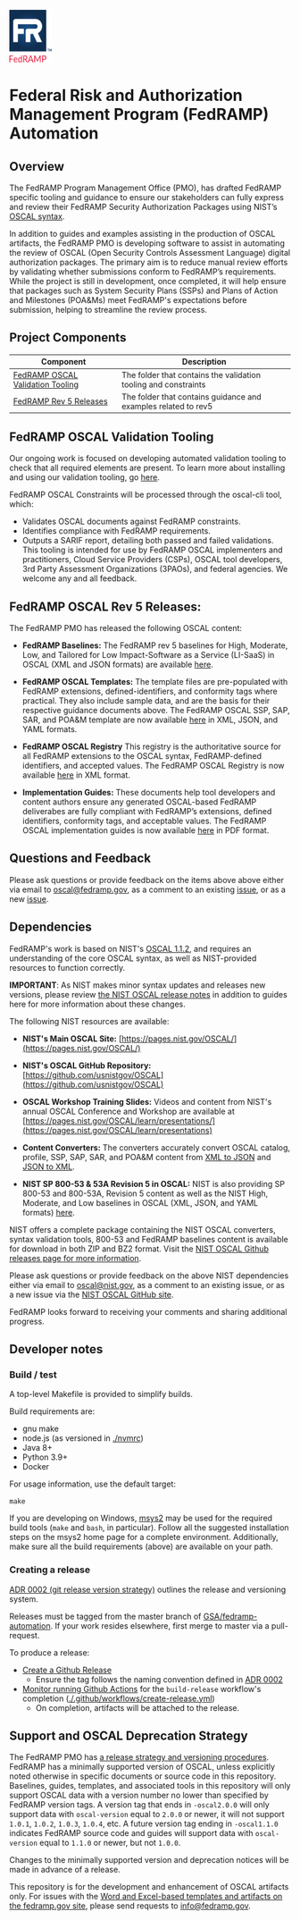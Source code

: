 <img src="https://github.com/GSA/fedramp-automation/raw/master/assets/FedRAMP_LOGO.png" alt="FedRAMP" width="76" height="94"><br />

# Federal Risk and Authorization Management Program (FedRAMP) Automation

## Overview

The FedRAMP Program Management Office (PMO), has drafted FedRAMP specific tooling and guidance to ensure our stakeholders can fully express and review their FedRAMP Security Authorization Packages using NIST’s [OSCAL syntax](https://pages.nist.gov/OSCAL/documentation/).

In addition to guides and examples assisting in the production of OSCAL artifacts, the FedRAMP PMO is developing software to assist in automating the review of OSCAL (Open Security Controls Assessment Language) digital authorization packages. The primary aim is to reduce manual review efforts by validating whether submissions conform to FedRAMP’s requirements. While the project is still in development, once completed, it will help ensure that packages such as System Security Plans (SSPs) and Plans of Action and Milestones (POA&Ms) meet FedRAMP's expectations before submission, helping to streamline the review process.

## Project Components

| Component                                                       | Description                                                                        |
| ---------------------------------------------------------------- | ---------------------------------------------------------------------------------- |
| [FedRAMP OSCAL Validation Tooling](./tree/develop/src/validations/constraints) | The folder that contains the validation tooling and constraints      |
| [FedRAMP Rev 5 Releases](/tree/master/dist/content/rev5)         | The folder that contains guidance and examples related to rev5                     |

## FedRAMP OSCAL Validation Tooling

Our ongoing work is focused on developing automated validation tooling to check that all required elements are present. To learn more about installing and using our validation tooling, go [here](https://github.com/GSA/fedramp-automation/blob/develop/src/validations/constraints/README.md). 

FedRAMP OSCAL Constraints will be processed through the oscal-cli tool, which:
- Validates OSCAL documents against FedRAMP constraints.
- Identifies compliance with FedRAMP requirements.
- Outputs a SARIF report, detailing both passed and failed validations.
This tooling is intended for use by FedRAMP OSCAL implementers and practitioners, Cloud Service Providers (CSPs), OSCAL tool developers, 3rd Party Assessment Organizations (3PAOs), and federal agencies. We welcome any and all feedback. 


## FedRAMP OSCAL Rev 5 Releases:

The FedRAMP PMO has released the following OSCAL content:

- **FedRAMP Baselines:** The FedRAMP rev 5 baselines for High, Moderate, Low, and Tailored for Low Impact-Software as a Service (LI-SaaS) in OSCAL (XML and JSON formats) are available [here](./dist/content/rev5/baselines).

- **FedRAMP OSCAL Templates:** The template files are pre-populated with FedRAMP extensions, defined-identifiers, and conformity tags where practical. They also include sample data, and are the basis for their respective guidance documents above. The FedRAMP OSCAL SSP, SAP, SAR, and POA&M template are now available [here](./documents/) in XML, JSON, and YAML formats.

- **FedRAMP OSCAL Registry** This registry is the authoritative source for all FedRAMP extensions to the OSCAL syntax, FedRAMP-defined identifiers, and accepted values. The FedRAMP OSCAL Registry is now available [here](./dist/content/rev5/resources) in XML format.

- **Implementation Guides:** These documents help tool developers and content authors ensure any generated OSCAL-based FedRAMP deliverabes are fully compliant with FedRAMP’s extensions, defined identifiers, conformity tags, and acceptable values. The FedRAMP OSCAL implementation guides is now available [here](./documents/) in PDF format.

## Questions and Feedback

Please ask questions or provide feedback on the items above above either via email to [oscal@fedramp.gov](mailto:oscal@fedramp.gov), as a comment to an existing [issue](https://github.com/GSA/fedramp-automation/issues), or as a new [issue](https://github.com/GSA/fedramp-automation/issues).


## Dependencies

FedRAMP's work is based on NIST's [OSCAL 1.1.2](https://github.com/usnistgov/OSCAL/releases/tag/v1.1.2), and requires an understanding of the core OSCAL syntax, as well as NIST-provided resources to function correctly.

**IMPORTANT**: As NIST makes minor syntax updates and releases new versions, please review [the NIST OSCAL release notes](https://pages.nist.gov/OSCAL/reference/release-notes/) in addition to guides here for more information about these changes.

The following NIST resources are available:
- **NIST's Main OSCAL Site:** [https://pages.nist.gov/OSCAL/](https://pages.nist.gov/OSCAL/)

- **NIST's OSCAL GitHub Repository:** [https://github.com/usnistgov/OSCAL](https://github.com/usnistgov/OSCAL)

- **OSCAL Workshop Training Slides:** Videos and content from NIST's annual OSCAL Conference and Workshop are available at [https://pages.nist.gov/OSCAL/learn/presentations/](https://pages.nist.gov/OSCAL/learn/presentations)

- **Content Converters:** The converters accurately convert OSCAL catalog, profile, SSP, SAP, SAR, and POA&M content from [XML to JSON](https://github.com/usnistgov/OSCAL/tree/master/json/convert) and [JSON to XML](https://github.com/usnistgov/OSCAL/tree/master/xml/convert).

- **NIST SP 800-53 & 53A Revision 5 in OSCAL:** NIST is also providing SP 800-53 and 800-53A, Revision 5 content as well as the NIST High, Moderate, and Low baselines in OSCAL (XML, JSON, and YAML formats) [here](https://github.com/usnistgov/oscal-content/tree/main/nist.gov/SP800-53/rev5).

NIST offers a complete package containing the NIST OSCAL converters, syntax validation tools, 800-53 and FedRAMP baselines content is available for download in both ZIP and BZ2 format. Visit the [NIST OSCAL Github releases page for more information](https://github.com/usnistgov/OSCAL/releases/latest).

Please ask questions or provide feedback on the above NIST dependencies either via email to [oscal@nist.gov](mailto:oscal@nist.gov), as a comment to an existing issue, or as a new issue via the [NIST OSCAL GitHub site](https://github.com/usnistgov/OSCAL/issues).

FedRAMP looks forward to receiving your comments and sharing additional progress.

## Developer notes

### Build / test

A top-level Makefile is provided to simplify builds.

Build requirements are:

- gnu make
- node.js (as versioned in [./nvmrc](./.nvmrc))
- Java 8+
- Python 3.9+
- Docker

For usage information, use the default target:

```
make
```

If you are developing on Windows, [msys2](https://www.msys2.org/) may be used for the required build tools (`make` and `bash`, in particular). Follow all the suggested installation steps on the msys2 home page for a complete environment. Additionally, make sure all the build requirements (above) are available on your path.


### Creating a release

[ADR 0002 (git release version strategy)](./documents/adr/0002-git-release-version-strategy.md)
outlines the release and versioning system.

Releases must be tagged from the master branch of [GSA/fedramp-automation](https://github.com/GSA/fedramp-automation). If your work resides elsewhere, first merge to master via a pull-request.

To produce a release:

- [Create a Github Release](https://github.com/GSA/fedramp-automation/releases/new)
  - Ensure the tag follows the naming convention defined in [ADR 0002](./documents/adr/0002-git-release-version-strategy.md)
- [Monitor running Github Actions](https://github.com/GSA/fedramp-automation/actions) for the `build-release` workflow's completion ([./.github/workflows/create-release.yml](./.github/workflows/create-release.yml))
  - On completion, artifacts will be attached to the release.

## Support and OSCAL Deprecation Strategy

The FedRAMP PMO has [a release strategy and versioning procedures](./documents/adr/0002-git-release-version-strategy.md). FedRAMP has a minimally supported version of OSCAL, unless explicitly noted otherwise in specific documents or source code in this repository. Baselines, guides, templates, and associated tools in this repository will only support OSCAL data with a version number no lower than specified by FedRAMP version tags. A version tag that ends in `-oscal2.0.0` will only support data with `oscal-version` equal to `2.0.0` or newer, it will not support `1.0.1`, `1.0.2`, `1.0.3`, `1.0.4`, etc. A future version tag ending in `-oscal1.1.0` indicates FedRAMP source code and guides will support data with `oscal-version` equal to `1.1.0` or newer, but not `1.0.0`.

Changes to the minimally supported version and deprecation notices will be made in advance of a release.

This repository is for the development and enhancement of OSCAL artifacts only. For issues with the [Word and Excel-based templates and artifacts on the fedramp.gov site](https://www.fedramp.gov/documents-templates/), please send requests to [info@fedramp.gov](mailto:info@gfedramp.gov).
